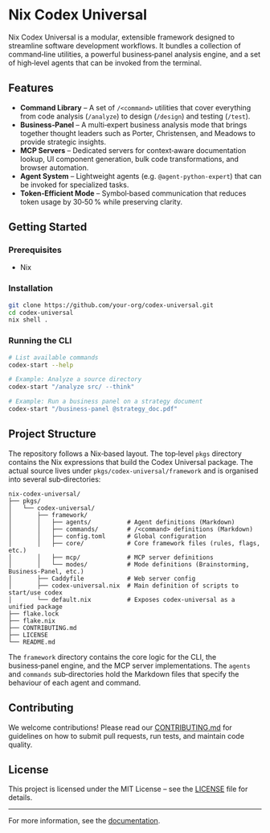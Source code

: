 # Nix Codex Universal

Nix Codex Universal is a modular, extensible framework designed to streamline
software development workflows. It bundles a collection of command‑line
utilities, a powerful business‑panel analysis engine, and a set of
high‑level agents that can be invoked from the terminal.

## Features

- **Command Library** – A set of `/<command>` utilities that cover
  everything from code analysis (`/analyze`) to design
  (`/design`) and testing (`/test`).
- **Business‑Panel** – A multi‑expert business analysis mode that
  brings together thought leaders such as Porter, Christensen, and
  Meadows to provide strategic insights.
- **MCP Servers** – Dedicated servers for context‑aware documentation
  lookup, UI component generation, bulk code transformations, and
  browser automation.
- **Agent System** – Lightweight agents (e.g. `@agent-python-expert`) that
  can be invoked for specialized tasks.
- **Token‑Efficient Mode** – Symbol‑based communication that reduces
  token usage by 30‑50 % while preserving clarity.

## Getting Started

### Prerequisites

- Nix

### Installation

```bash
git clone https://github.com/your-org/codex-universal.git
cd codex-universal
nix shell .
```

### Running the CLI

```bash
# List available commands
codex-start --help

# Example: Analyze a source directory
codex-start "/analyze src/ --think"

# Example: Run a business panel on a strategy document
codex-start "/business-panel @strategy_doc.pdf"
```

## Project Structure

The repository follows a Nix‑based layout. The top‑level `pkgs` directory
contains the Nix expressions that build the Codex Universal package. The
actual source lives under `pkgs/codex-universal/framework` and is
organised into several sub‑directories:

```
nix-codex-universal/
├── pkgs/
│   └── codex-universal/
│       ├── framework/
│       │   ├── agents/          # Agent definitions (Markdown)
│       │   ├── commands/        # /<command> definitions (Markdown)
│       │   ├── config.toml      # Global configuration
│       │   ├── core/            # Core framework files (rules, flags, etc.)
│       │   ├── mcp/             # MCP server definitions
│       │   └── modes/           # Mode definitions (Brainstorming, Business‑Panel, etc.)
│       ├── Caddyfile            # Web server config
│       ├── codex-universal.nix  # Main definition of scripts to start/use codex
│       └── default.nix          # Exposes codex-universal as a unified package
├── flake.lock
├── flake.nix
├── CONTRIBUTING.md
├── LICENSE
└── README.md
```

The `framework` directory contains the core logic for the CLI, the
business‑panel engine, and the MCP server implementations. The
`agents` and `commands` sub‑directories hold the Markdown files that
specify the behaviour of each agent and command.

## Contributing

We welcome contributions! Please read our [CONTRIBUTING.md](CONTRIBUTING.md)
for guidelines on how to submit pull requests, run tests, and
maintain code quality.

## License

This project is licensed under the MIT License – see the
[LICENSE](LICENSE) file for details.

______________________________________________________________________

For more information, see the [documentation](docs/).
